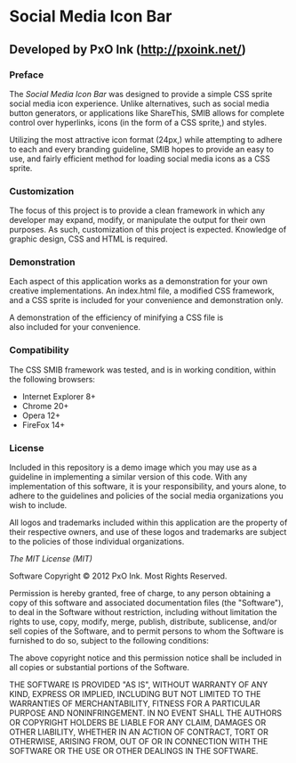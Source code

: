 # Social Media Icon Bar

## Developed by PxO Ink (http://pxoink.net/)

### Preface

The *Social Media Icon Bar* was designed to provide a simple
CSS sprite social media icon experience. Unlike alternatives,
such as social media button generators, or applications like
ShareThis, SMIB allows for complete control over hyperlinks, 
icons (in the form of a CSS sprite,) and styles.

Utilizing the most attractive icon format (24px,) while
attempting to adhere to each and every branding guideline,
SMIB hopes to provide an easy to use, and fairly efficient 
method for loading social media icons as a CSS sprite.

### Customization

The focus of this project is to provide a clean framework 
in which any developer may expand, modify, or manipulate 
the output for their own purposes. As such, customization 
of this project is expected. Knowledge of graphic design, 
CSS and HTML is required.

### Demonstration

Each aspect of this application works as a demonstration for 
your own creative implementations. An index.html file, a 
modified CSS framework, and a CSS sprite is included for 
your convenience and demonstration only.

A demonstration of the efficiency of minifying a CSS file is  
also included for your convenience.

### Compatibility

The CSS SMIB framework was tested, and is in working condition, 
within the following browsers:

* Internet Explorer 8+
* Chrome 20+
* Opera 12+
* FireFox 14+

### License

Included in this repository is a demo image which you may use 
as a guideline in implementing a similar version of this code. 
With any implementation of this software, it is your responsibility, 
and yours alone, to adhere to the guidelines and policies of 
the social media organizations you wish to include.

All logos and trademarks included within this application are 
the property of their respective owners, and use of these logos 
and trademarks are subject to the policies of those individual 
organizations.

*The MIT License (MIT)*

Software Copyright &copy; 2012 PxO Ink. Most Rights Reserved.

Permission is hereby granted, free of charge, to any person obtaining a copy of this software and associated documentation files (the "Software"), to deal in the Software without restriction, including without limitation the rights to use, copy, modify, merge, publish, distribute, sublicense, and/or sell copies of the Software, and to permit persons to whom the Software is furnished to do so, subject to the following conditions:

The above copyright notice and this permission notice shall be included in all copies or substantial portions of the Software.

THE SOFTWARE IS PROVIDED "AS IS", WITHOUT WARRANTY OF ANY KIND, EXPRESS OR IMPLIED, INCLUDING BUT NOT LIMITED TO THE WARRANTIES OF MERCHANTABILITY, FITNESS FOR A PARTICULAR PURPOSE AND NONINFRINGEMENT. IN NO EVENT SHALL THE AUTHORS OR COPYRIGHT HOLDERS BE LIABLE FOR ANY CLAIM, DAMAGES OR OTHER LIABILITY, WHETHER IN AN ACTION OF CONTRACT, TORT OR OTHERWISE, ARISING FROM, OUT OF OR IN CONNECTION WITH THE SOFTWARE OR THE USE OR OTHER DEALINGS IN THE SOFTWARE.